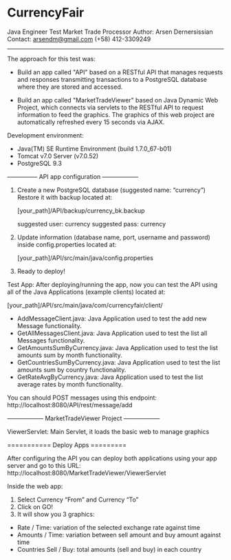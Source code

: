 # CurrencyFair
Java Engineer Test
Market Trade Processor
Author: Arsen Dernersissian
Contact: arsendm@gmail.com (+58) 412-3309249

---------------------------------------------

The approach for this test was:

- Build an app called "API" based on a RESTful API that manages requests and responses transmitting transactions to a PostgreSQL database where they are stored and accessed.

- Build an app called "MarketTradeViewer" based on Java Dynamic Web Project, which connects via servlets to the RESTful API to request information to feed the graphics. The graphics of this web project are automatically refreshed every 15 seconds via AJAX.

Development environment:
- Java(TM) SE Runtime Environment (build 1.7.0_67-b01)
- Tomcat v7.0 Server (v7.0.52)
- PostgreSQL 9.3

————— API app configuration ——————

1) Create a new PostgreSQL database (suggested name: “currency”)
   Restore it with backup located at:
   
   [your_path]/API/backup/currency_bk.backup
   
   suggested user: currency
   suggested pass: currency

2) Update information (database name, port, username and password)
   inside config.properties located at:

   [your_path]/API/src/main/java/config.properties
   
3) Ready to deploy!

Test App:
After deploying/running the app, now you can test the API
using all of the Java Applications (example clients) located at:

  [your_path]/API/src/main/java/com/currencyfair/client/

- AddMessageClient.java: Java Application used to test the add new Message functionality.
- GetAllMessagesClient.java: Java Application used to test the list all Messages functionality.
- GetAmountsSumByCurrency.java: Java Application used to test the list amounts sum by month functionality.
- GetCountriesSumByCurrency.java: Java Application used to test the list amounts sum by country functionality.
- GetRateAvgByCurrency.java: Java Application used to test the list average rates by month functionality.

You can should POST messages using this endpoint:
http://localhost:8080/API/rest/message/add

—————— MarketTradeViewer Project ——————

ViewerServlet: Main Servlet, it loads the basic web to manage graphics

=========== Deploy Apps ========= 

After configuring the API you can deploy both applications using your app server and go to this URL:
http://localhost:8080/MarketTradeViewer/ViewerServlet

Inside the web app:
1) Select Currency “From” and Currency “To”
2) Click on GO!
3) It will show you 3 graphics:
- Rate / Time: variation of the selected exchange rate against time
- Amounts / Time: variation between sell amount and buy amount against time
- Countries Sell / Buy: total amounts (sell and buy) in each country


